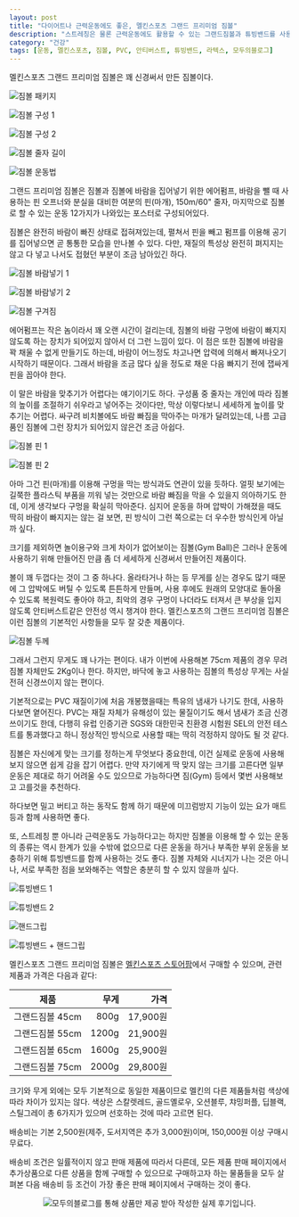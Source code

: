 ```yaml
---
layout: post
title: "다이어트나 근력운동에도 좋은, 멜킨스포츠 그랜드 프리미엄 짐볼"
description: "스트레칭은 물론 근력운동에도 활용할 수 있는 그랜드짐볼과 튜빙밴드를 사용해봤다."
category: "건강"
tags: [운동, 멜킨스포츠, 짐볼, PVC, 안티버스트, 튜빙밴드, 라텍스, 모두의블로그]
---
```


멜킨스포츠 그랜드 프리미엄 짐볼은 꽤 신경써서 만든 짐볼이다.

![짐볼 패키지](https://lh3.googleusercontent.com/wUltNWNgk1QlTNQK3LK0YK8KPWkWKVIWUiFQUlUCNmyW4_g9Nv6t6OdCCL2z7fqytx5EWb9MKj-gnA=s480)

![짐볼 구성 1](https://lh3.googleusercontent.com/DNXqrJlzKACjgcTni2mzpwkz7IR-3gJmkkdWzKxUSqO7Z1hfBqTJiRpcByniq0QnfpFP4mbOcGycBQ=s480)

![짐볼 구성 2](https://lh3.googleusercontent.com/eBV9uR4alMnmj7E2cEc5Fv3xHA688aVIKvJ9L0cAZwdqi6R3krVulL3k89emjnie9aUmt_OeQ94OBQ=s480)

![짐볼 줄자 길이](https://lh3.googleusercontent.com/Oj6b6LB5reje0ncHlmV60WinM0gzlyDbnn7SDmey5buvFb9Wj22CzigtlrIRIkRB8jDOrNJg3b8QQg=s480)

![짐볼 운동법](https://lh3.googleusercontent.com/ksKYfQx8fSMA9aimGZocbhbmhwoMQwi4qj5s8QhlcekTqx4GjCnjiwKCy-SZhR87wcaQ8rvzuh5wjA=w480)

그랜드 프리미엄 짐볼은
짐볼과 짐볼에 바람을 집어넣기 위한 에어펌프,
바람을 뺄 때 사용하는 핀 오프너와 분실을 대비한 여분의 핀(마개),
150m/60" 줄자,
마지막으로 짐볼로 할 수 있는 운동 12가지가 나와있는 포스터로 구성되어있다.

짐볼은 완전히 바람이 빠진 상태로 접혀져있는데,
펼쳐서 핀을 빼고 펌프를 이용해 공기를 집어넣으면
곧 통통한 모습을 만나볼 수 있다.
다만, 재질의 특성상 완전히 펴지지는 않고
다 넣고 나서도 접혔던 부분이 조금 남아있긴 하다.

![짐볼 바람넣기 1](https://lh3.googleusercontent.com/ikAoYO-C-0u729J32zJcgoGil3TmLtX1fIfqgPEjWOI0HRXAayazbTbmR4YJyWPxYqkhNB2uE-I-Mg=s480)

![짐볼 바람넣기 2](https://lh3.googleusercontent.com/rKBWAr7V2CFnKPeugMnq96w63hfgYwTzlyJYMguWlJhoc2DcH-5G12eDo0J26kbCCWL5xn-Y3FUAEw=s480)

![짐볼 구겨짐](https://lh3.googleusercontent.com/sujS8z6v6UaZgnkR17iFLET0HMDKJJI2U3s7tc-CT3yYaEjHZ9LBEVi-0vy8FjTM3OJFjlgFsSpVWw=s480)

에어펌프는 작은 놈이라서 꽤 오랜 시간이 걸리는데,
짐볼의 바람 구멍에 바람이 빠지지 않도록 하는 장치가 되어있지 않아서 더 그런 느낌이 있다.
이 점은 또한 짐볼에 바람을 꽉 채울 수 없게 만들기도 하는데,
바람이 어느정도 차고나면 압력에 의해서 빠져나오기 시작하기 때문이다.
그래서 바람을 조금 많다 싶을 정도로 채운 다음 빠지기 전에 잽싸게 핀을 꼽아야 한다.

이 말은 바람을 맞추기가 어렵다는 얘기이기도 하다.
구성품 중 줄자는 개인에 따라 짐볼의 높이를 조절하기 쉬우라고 넣어주는 것이다만,
막상 이렇다보니 세세하게 높이를 맞추기는 어렵다.
싸구려 비치볼에도 바람 빠짐을 막아주는 마개가 달려있는데,
나름 고급품인 짐볼에 그런 장치가 되어있지 않은건 조금 아쉽다.

![짐볼 핀 1](https://lh3.googleusercontent.com/oI7H97TbkA94DwqQm2Sk3yXiZESwXsI_OVb67_TN5L2CS5o2zS_3cDldx6_Y1sOd_qmWGi8lrjQo3A=s480)

![짐볼 핀 2](https://lh3.googleusercontent.com/T5GZAGTOF0iAWuI4TtSG_T2DnF2iflw5CtkMLPd9nMbxYSXEq2XOdBwQn_GCXL-T15LOM9GlUvcKGA=s480)

아마 그건 핀(마개)를 이용해 구멍을 막는 방식과도 연관이 있을 듯하다.
얼핏 보기에는 길쭉한 플라스틱 부품을 끼워 넣는 것만으로 바람 빠짐을 막을 수 있을지 의아하기도 한데,
이게 생각보다 구멍을 확실히 막아준다.
심지어 운동을 하며 압박이 가해졌을 때도 딱히 바람이 빠지지는 않는 걸 보면,
핀 방식이 그런 쪽으로는 더 우수한 방식인게 아닐까 싶다.

크기를 제외하면 놀이용구와 크게 차이가 없어보이는 짐볼(Gym Ball)은
그러나 운동에 사용하기 위해 만들어진 만큼
좀 더 세세하게 신경써서 만들어진 제품이다.

볼이 꽤 두껍다는 것이 그 중 하나다.
올라타거나 하는 등 무게를 싣는 경우도 많기 때문에
그 압박에도 버틸 수 있도록 튼튼하게 만들며,
사용 후에도 원래의 모양대로 돌아올 수 있도록 복원력도 좋아야 하고,
최악의 경우 구멍이 나더라도 터져서 큰 부상을 입지 않도록 안티버스트같은 안전성 역시 챙겨야 한다.
멜킨스포츠의 그랜드 프리미엄 짐볼은 이런 짐볼의 기본적인 사항들을 모두 잘 갖춘 제품이다.

![짐볼 두께](https://lh3.googleusercontent.com/EHbeB9M_YlRaRI_q0vZTsYM7NfrwlZzgDav5uAvpgihl3_WSdrCm6s8UsFQVhkmgzzR1L_wqn8Wkww=s480)

그래서 그런지 무게도 꽤 나가는 편이다.
내가 이번에 사용해본 75cm 제품의 경우 무려 짐볼 자체만도 2Kg이나 한다.
하지만, 바닥에 놓고 사용하는 짐볼의 특성상 무게는 사실 전혀 신경쓰이지 않는 편이다.

기본적으로는 PVC 재질이기에 처음 개봉했을때는 특유의 냄새가 나기도 한데, 사용하다보면 옅어진다.
PVC는 재질 자체가 유해성이 있는 물질이기도 해서 냄새가 조금 신경쓰이기도 한데,
다행히 유럽 인증기관 SGS와 대한민국 친환경 시험원 SEL의 안전 테스트를 통과했다고 하니
정상적인 방식으로 사용할 때는 딱히 걱정하지 않아도 될 것 같다.

짐볼은 자신에게 맞는 크기를 정하는게 무엇보다 중요한데,
이건 실제로 운동에 사용해보지 않으면 쉽게 감을 잡기 어렵다.
만약 자기에게 딱 맞지 않는 크기를 고른다면
일부 운동은 제대로 하기 어려울 수도 있으므로
가능하다면 짐(Gym) 등에서 몇번 사용해보고 고를것을 추천하다.

하다보면 밀고 버티고 하는 동작도 함께 하기 때문에
미끄럼방지 기능이 있는 요가 매트등과 함께 사용하면 좋다.

또, 스트레칭 뿐 아니라 근력운동도 가능하다고는 하지만
짐볼을 이용해 할 수 있는 운동의 종류는 역시 한계가 있을 수밖에 없으므로
다른 운동을 하거나 부족한 부위 운동을 보충하기 위해 튜빙밴드를 함께 사용하는 것도 좋다.
짐볼 자체와 시너지가 나는 것은 아니나,
서로 부족한 점을 보와해주는 역할은 충분히 할 수 있지 않을까 싶다.

![튜빙밴드 1](https://lh3.googleusercontent.com/6dSQlKiQ6TTxIQSlj3VF6A1ymTWVei7Z0i26gkD3IBgTmzSG23-5qoxWyQaj5_1i42tK8BeO9LprEQ=s480)

![튜빙밴드 2](https://lh3.googleusercontent.com/kWgJaG8M38ZxZ8h_agjO91ALz5sfbPnXQjmG31vDzpI50IgFcJohYtML7XrBlExcxOP5VrS9o6v5Kg=s480)

![핸드그립](https://lh3.googleusercontent.com/nnx_FQ4h4BvfCkqOq7DoVpo2liWWtTONvZHYoeJLEFbjyD82RIcZsMiW9J8kgL22zixxQc5i0Rz8oQ=s480)

![튜빙밴드 + 핸드그립](https://lh3.googleusercontent.com/oqv_kbEfymZSXjwnuCvEdKUsjT7B8MYgmevC0UdmDaSx6T1ui6VPgBdg9IXoEoqGo5kFQTV8OdIlGg=s480)

멜킨스포츠 그랜드 프리미엄 짐볼은
[멜킨스포츠 스토어팜](https://smartstore.naver.com/melkinsports/products/2096624748)에서 구매할 수 있으며,
관련 제품과 가격은 다음과 같다:

제품            | 무게  | 가격
----------------|------:|---------:
그랜드짐볼 45cm |  800g | 17,900원
그랜드짐볼 55cm | 1200g | 21,900원
그랜드짐볼 65cm | 1600g | 25,900원
그랜드짐볼 75cm | 2000g | 29,800원

크기와 무게 외에는 모두 기본적으로 동일한 제품이므로
멜킨의 다른 제품들처럼 색상에 따라 차이가 있지는 않다.
색상은 스칼렛레드, 골드옐로우, 오션블루, 챠밍퍼플, 딥블랙, 스틸그레이 총 6가지가 있으며
선호하는 것에 따라 고르면 된다.

배송비는 기본 2,500원(제주, 도서지역은 추가 3,000원)이며,
150,000원 이상 구매시 무료다.

배송비 조건은 일률적이지 않고 판매 제품에 따라서 다른데,
모든 제품 판매 페이지에서 추가상품으로 다른 상품을 함께 구매할 수 있으므로
구매하고자 하는 물품들을 모두 살펴본 다음
배송비 등 조건이 가장 좋은 판매 페이지에서 구매하는 것이 좋다.



<center><img src="https://moduad.com/img/sponser_img.php?mb_mb=reznoagmailcom&wr_wr=411904&bo_table=life&p_wr_wr=26226" alt="모두의블로그를 통해 상품만 제공 받아 작성한 실제 후기입니다." /></center>
